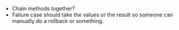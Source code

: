 - Chain methods together?
- Failure case should take the values or the result so someone can manually do a
rollback or something.
